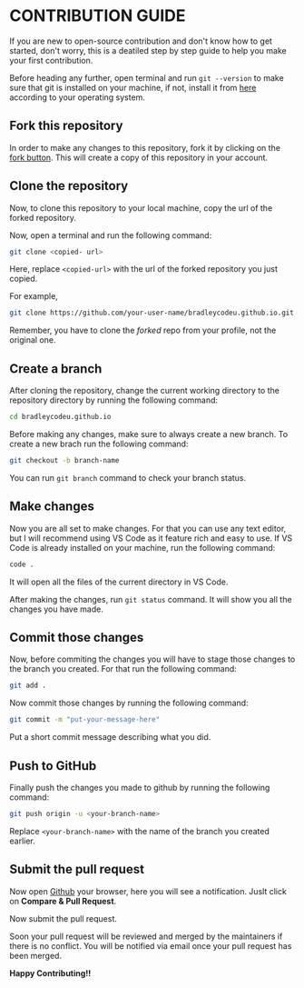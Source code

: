 # CONTRIBUTION GUIDE

If you are new to open-source contribution and don't know how to get started, don't worry, this is a deatiled step by step guide to help you make your first contribution.

Before heading any further, open terminal and run `git --version` to make sure that git is installed on your machine, if not, install it from [here](https://git-scm.com/downloads) according to your operating system.

## Fork this repository

In order to make any changes to this repository, fork it by clicking on the [fork button](https://github.com/BradleyCodeU/bradleycodeu.github.io/fork). This will create a copy of this repository in your account.

## Clone the repository

Now, to clone this repository to your local machine, copy the url of the forked repository.

Now, open a terminal and run the following command:

```bash
git clone <copied- url>
```

Here, replace `<copied-url>` with the url of the forked repository you just copied.

For example,

```bash
git clone https://github.com/your-user-name/bradleycodeu.github.io.git
```

Remember, you have to clone the *forked* repo from your profile, not the original one.

## Create a branch

After cloning the repository, change the current working directory to the repository directory by running the following command:

```bash
cd bradleycodeu.github.io
```

Before making any changes, make sure to always create a new branch. To create a new brach run the following command:

```bash
git checkout -b branch-name
```

You can run `git branch` command to check your branch status.

## Make changes

Now you are all set to make changes. For that you can use any text editor, but I will recommend using VS Code as it feature rich and easy to use. If VS Code is already installed on your machine, run the following command:

```bash
code .
```

It will open all the files of the current directory in VS Code.

After making the changes, run `git status` command. It will show you all the changes you have made.

## Commit those changes

Now, before commiting the changes you will have to stage those changes to the branch you created. For that run the following command:

```bash
git add .
````

Now commit those changes by running the following command:

```bash
git commit -m "put-your-message-here"
```

Put a short commit message describing what you did.

## Push to GitHub

Finally push the changes you made to github by running the following command:

```bash
git push origin -u <your-branch-name>
```

Replace `<your-branch-name>` with the name of the branch you created earlier.

## Submit the pull request

Now open [Github](https://github.com) your browser, here you will see a notification. Juslt click on **Compare & Pull Request**.

Now submit the pull request.

Soon your pull request will be reviewed and merged by the maintainers if there is no conflict. You will be notified via email once your pull request has been merged.

**Happy Contributing!!**